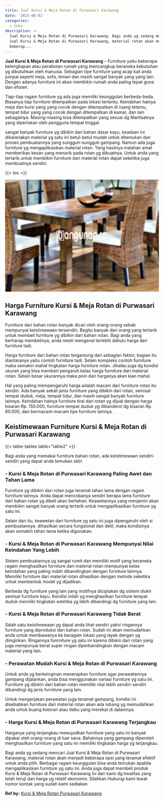```yaml
---
title: Jual Kursi & Meja Rotan di Purwasari Karawang
date: '2025-08-01'
categories:
  - toko
description: >-
  Jual Kursi & Meja Rotan di Purwasari Karawang. Bagi anda yg sedang mencari
  Jual Kursi & Meja Rotan di Purwasari Karawang, material rotan akan menjadi
  beberap...
---
```


**Jual Kursi & Meja Rotan di Purwasari Karawang** – Furniture yaitu beberapa kelengkapan atau perabotan rumah yang mencangkup beraneka kebutuhan yg dibutuhkan oleh manusia. Sebagian tipe furniture yang acap kali anda jumpai seperti meja, sofa, lemari dan masih sangat banyak yang yang lain. Dengan adanya furniture ini akan membikin rumah anda paling tepat guna dan efisien.

Tiap-tiap ragam furniture yg ada juga memiliki keunggulan berbeda-beda. Biasanya tiap furniture ditempatkan pada lokasi tertentu. Keindahan halnya meja dan kursi yang yang cocok dengan ditempatkan di ruang tetamu, tempat tidur yang yang cocok dengan ditempatkan di kamar, dan lain sebagainya. Masing-masing bisa ditempatkan yang sesuai dg Manfaatnya yang diperlukan oleh pengguna tempat tinggal.

sangat banyak furniture yg dibikin dari bahan dasar kayu, keadaan ini dikarenakan material yg satu ini betul-betul mudah untuk ditemukan dan proses pembuatannya yang sungguh-sungguh gampang. Namun ada juga furniture yg mengaplikasikan material rotan. Yang hasilnya malahan amat memberikan kesan yang menarik pada rotan yg dibuatnya. Untuk anda yang tertarik untuk membikin furniture dari material rotan dapat seketika juga membuatnya sendiri.

{{< toc >}}

![Jual Kursi & Meja Rotan di Purwasari Karawang](/images/kursi-meja-rotan-murah08.png)

## Harga Furniture Kursi & Meja Rotan di Purwasari Karawang

Furniture dari bahan rotan banyak dicari oleh orang-orang sebab mempunyai keistimewaan tersendiri. Begitu banyak dari orang yang tertarik untuk membeli furniture yg dibikin dari bahan rotan. Bagi anda yang berharap membelinya, anda mesti mengenal terlebih dahulu harga dari furniture tadi.

Harga furniture dari bahan rotan tergantung dari sebagian faktor, bagian itu diantaranya yaitu contoh furniture tadi. Selain kompleks contoh furniture maka semakin mahal tingkatan harga furniture rotan. Jikalau juga dg kondisi ukuran yang bisa memberi pengaruh kelas harga furniture dari material rotan. Selain besar ukurannya maka poin dari harganya akan kian mahal.

Hal yang paling mempengaruhi harga adalah macam dari furniture rotan itu sendiri. Ada banyak sekali jenis furniture yang dibikin dari rotan, semisal tempat duduk, meja, tempat tidur, dan masih sangat banyak furniture lainnya. Keindahan halnya furniture tirai dari rotan yg dijual dengan harga kisaran Rp. 150.000, furniture tempat duduk yg dibanderol dg kisaran Rp. 60.000, dan bermacam-macam tipe furniture lainnya.

## Keistimewaan Furniture Kursi & Meja Rotan di Purwasari Karawang

{{< table-tables table="table2" >}}

Bagi anda yang memakai furniture bahan rotan, ada keistimewaan sendiri-sendiri yang dapat anda temukan sbb!

### \- Kursi & Meja Rotan di Purwasari Karawang Paling Awet dan Tahan Lama

Furniture yg dibikin dari rotan juga teramat tahan lama dengan ragam furniture lainnya. Anda dapat mencobanya sendiri berapa lama furniture dari bahan rotan yg dibeli akan bertahan. Keawetannya yang menjamin akan membikin sangat banyak orang tertarik untuk mengaplikasikan furniture yg satu ini.

Selain dari itu, keawetan dari furniture yg satu ini juga dipengaruhi oleh si pembuatannya. dihasilkan secara fungsional dan detil, maka kondisinya akan semakin tahan lama ketika digunakan.

### \- Kursi & Meja Rotan di Purwasari Karawang Mempunyai Nilai Keindahan Yang Lebih

Sistem pembuatannya yg sangat rumit dan memiliki motif yang beraneka ragam menghasilkan furniture dari material rotan mempunyai kelas keindahan yang paling indah dibandingkan dengan furniture lainnya. Memiliki furniture dari material rotan dihasilkan dengan metode seketika untuk membentuk model yg dijadikan.

Berbeda dg furniture yang lain yang motifnya diciptakan dg sistem diukir semisal furniture kayu. Kondisi inilah yg menghasilkan furniture tempat duduk memiliki tingkatan estetika yg lebih dibandingi dg furniture yang lain.

### \- Kursi & Meja Rotan di Purwasari Karawang Tidak Berat

Salah satu keistimewaan yg dapat anda lihat sendiri yakni ringannya furniture yang diproduksi dari bahan rotan. Sudah ini akan memudahkan anda untuk membawanya ke beragam lokasi yang layak dengan yg diinginkan. Ringannya funrniture yg satu ini karena dibikin dari rotan yang juga mempunyai berat super ringan diperbandingkan dengan macam material yang lain.

### \- Perawatan Mudah Kursi & Meja Rotan di Purwasari Karawang

Untuk anda yg berkeinginan menerapkan furniture agar perawatannya gampang dijalankan, anda bisa menggunakan variasi furniture yg satu ini. Furniture yg dibikin dari bahan rotan memiliki nilai lebih sendiri-sendiri dibandingi dg jenis furniture yang lain.

Untuk mengerjakan perawatan juga teramat gampang, kondisi ini disebabkan furniture dari material rotan akan ada lubang yg memudahkan anda untuk buang kotoran atau debu yang merekat di dalamnya.

### \- Harga Kursi & Meja Rotan di Purwasari Karawang Terjangkau

Harganya yang terjangkau mewujudkan furniture yang satu ini banyak dipakai oleh orang-orang di luar sana. Bahannya yang gampang diperoleh menghasilkan furniture yang satu ini memiliki tingkatan harga yg terjangkau.

Bagi anda yg sedang mencari Jual Kursi & Meja Rotan di Purwasari Karawang, material rotan akan menjadi beberapa opsi yang teramat efektif untuk anda pilih. Berbagai ragam keunggulan bisa anda temukan apabila mengaplikasikan furniture yg satu ini. Anda juga dapat membeli produk Kursi & Meja Rotan di Purwasari Karawang ini dari kami dg kwalitas yang telah teruji dan harga yg relatif ekonomis. Silahkan Hubungi kami lewat nomor kontak yang sudah kami sediakan.

**Ref by:** [Kursi & Meja Rotan Purwasari Karawang](https://id.wikipedia.org/wiki/Kursi)

